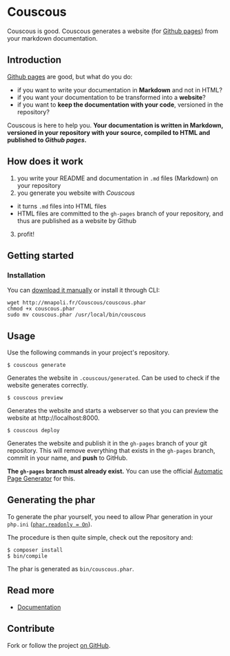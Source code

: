 # Couscous

Couscous is good. Couscous generates a website (for [Github pages](http://pages.github.com/)) from your markdown documentation.


## Introduction

[Github pages](http://pages.github.com/) are good, but what do you do:

* if you want to write your documentation in **Markdown** and not in HTML?
* if you want your documentation to be transformed into a **website**?
* if you want to **keep the documentation with your code**, versioned in the repository?

Couscous is here to help you. **Your documentation is written in Markdown,
versioned in your repository with your source, compiled to HTML and published to *Github pages*.**


## How does it work

1. you write your README and documentation in `.md` files (Markdown) on your repository
2. you generate you website with *Couscous*
  - it turns `.md` files into HTML files
  - HTML files are committed to the `gh-pages` branch of your repository, and thus are published as a website by Github
3. profit!


## Getting started

### Installation

You can [download it manually](http://mnapoli.fr/Couscous/couscous.phar) or install it through CLI:

```
wget http://mnapoli.fr/Couscous/couscous.phar
chmod +x couscous.phar
sudo mv couscous.phar /usr/local/bin/couscous
```

## Usage

Use the following commands in your project's repository.

```
$ couscous generate
```

Generates the website in `.couscous/generated`. Can be used to check if the website generates correctly.

```
$ couscous preview
```

Generates the website and starts a webserver so that you can preview the website at http://localhost:8000.

```
$ couscous deploy
```

Generates the website and publish it in the `gh-pages` branch of your git repository.
This will remove everything that exists in the `gh-pages` branch, commit in your name, and **push** to GitHub.

**The `gh-pages` branch must already exist.** You can use the official
[Automatic Page Generator](https://help.github.com/articles/creating-pages-with-the-automatic-generator#the-automatic-page-generator) for this.


## Generating the phar

To generate the phar yourself, you need to allow Phar generation in your `php.ini` ([`phar.readonly = On`](http://us1.php.net/manual/en/phar.configuration.php#ini.phar.readonly)).

The procedure is then quite simple, check out the repository and:

```
$ composer install
$ bin/compile
```

The phar is generated as `bin/couscous.phar`.


## Read more

* [Documentation](docs/)


## Contribute

Fork or follow the project [on GitHub](https://github.com/mnapoli/Couscous/).
